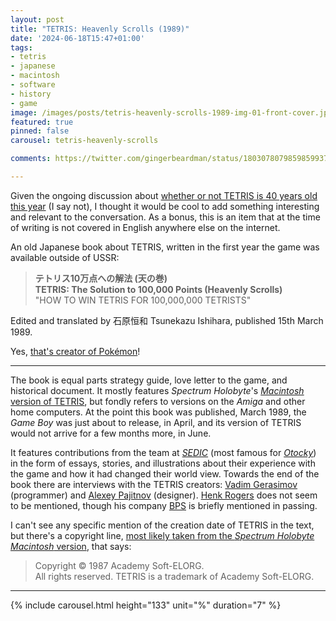 ```yaml
---
layout: post
title: "TETRIS: Heavenly Scrolls (1989)"
date: '2024-06-18T15:47+01:00'
tags:
- tetris
- japanese
- macintosh
- software
- history
- game
image: /images/posts/tetris-heavenly-scrolls-1989-img-01-front-cover.jpg
featured: true
pinned: false
carousel: tetris-heavenly-scrolls

comments: https://twitter.com/gingerbeardman/status/1803078079859859937

---
```


Given the ongoing discussion about [whether or not TETRIS is 40 years old this year](https://www.timeextension.com/news/2024/06/anniversary-is-tetris-really-40-this-year) (I say not), I thought it would be cool to add something interesting and relevant to the conversation. As a bonus, this is an item that at the time of writing is not covered in English anywhere else on the internet.

An old Japanese book about TETRIS, written in the first year the game was available outside of USSR:

> **テトリス10万点への解法 (天の巻)  
> TETRIS: The Solution to 100,000 Points (Heavenly Scrolls)**  
> "HOW TO WIN TETRIS FOR 100,000,000 TETRISTS"

Edited and translated by 石原恒和 Tsunekazu Ishihara, published 15th March 1989.

Yes, [that's creator of Pokémon](https://en.wikipedia.org/wiki/Tsunekazu_Ishihara)!

----

The book is equal parts strategy guide, love letter to the game, and historical document. It mostly features *Spectrum Holobyte*'s [*Macintosh* version of TETRIS](https://www.mobygames.com/game/1630/tetris/screenshots/macintosh/), but fondly refers to versions on the *Amiga* and other home computers. At the point this book was published, March 1989, the *Game Boy* was just about to release, in April, and its version of TETRIS would not arrive for a few months more, in June.

It features contributions from the team at [*SEDIC*](https://www.mobygames.com/company/20165/sedic/) (most famous for [*Otocky*](https://www.mobygames.com/game/61185/otocky/)) in the form of essays, stories, and illustrations about their experience with the game and how it had changed their world view. Towards the end of the book there are interviews with the TETRIS creators: [Vadim Gerasimov](https://www.mobygames.com/person/62651/vadim-gerasimov/) (programmer) and [Alexey Pajitnov](https://www.mobygames.com/person/533681/alexey-l-pajitnov/) (designer). [Henk Rogers](https://www.mobygames.com/person/3523/henk-b-rogers/) does not seem to be mentioned, though his company [BPS](https://www.mobygames.com/company/2186/bullet-proof-software-inc/) is briefly mentioned in passing.

I can't see any specific mention of the creation date of TETRIS in the text, but there's a copyright line, [most likely taken from the *Spectrum Holobyte* *Macintosh* version](https://youtu.be/2wnhPS5Q78E?t=24), that says:

> Copyright © 1987 Academy Soft-ELORG.  
> All rights reserved. TETRIS is a trademark of Academy Soft-ELORG.  

----

{% include carousel.html height="133" unit="%" duration="7" %}
